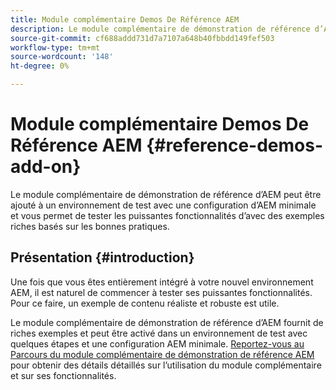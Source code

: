 ```yaml
---
title: Module complémentaire Demos De Référence AEM
description: Le module complémentaire de démonstration de référence d’AEM peut être ajouté à un environnement de test avec une configuration d’AEM minimale et vous permet de tester les puissantes fonctionnalités d’avec des exemples riches basés sur les bonnes pratiques.
source-git-commit: cf688addd731d7a7107a648b40fbbdd149fef503
workflow-type: tm+mt
source-wordcount: '148'
ht-degree: 0%

---
```



# Module complémentaire Demos De Référence AEM {#reference-demos-add-on}

Le module complémentaire de démonstration de référence d’AEM peut être ajouté à un environnement de test avec une configuration d’AEM minimale et vous permet de tester les puissantes fonctionnalités d’avec des exemples riches basés sur les bonnes pratiques.

## Présentation {#introduction}

Une fois que vous êtes entièrement intégré à votre nouvel environnement AEM, il est naturel de commencer à tester ses puissantes fonctionnalités. Pour ce faire, un exemple de contenu réaliste et robuste est utile.

Le module complémentaire de démonstration de référence d’AEM fournit de riches exemples et peut être activé dans un environnement de test avec quelques étapes et une configuration AEM minimale. [Reportez-vous au Parcours du module complémentaire de démonstration de référence AEM](/help/journey-sites/demos-add-on/overview.md) pour obtenir des détails détaillés sur l’utilisation du module complémentaire et sur ses fonctionnalités.